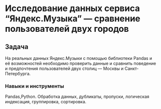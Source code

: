 #  Исследование данных сервиса “Яндекс.Музыка” — сравнение пользователей двух городов 
## Задача 
На реальных данных Яндекс.Музыки c помощью библиотеки Pandas и её возможностей необходимо проверить данные и сравнить поведение и предпочтения пользователей двух столиц 
— Москвы и Санкт-Петербурга. 
### Навыки и инструменты 
Pandas,Python. Обработка данных, дубликаты, пропуски, логическая индексация, группировка, сортировка. 
